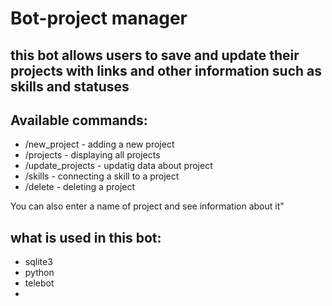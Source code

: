 # Bot-project manager
## this bot allows users to save and update their projects with links and other information such as skills and statuses

## Available commands:

- /new_project - adding a new project
- /projects - displaying all projects
- /update_projects - updatig data about project
- /skills - connecting a skill to a project
- /delete - deleting a project

You can also enter a name of project and see information about it"

## what is used in this bot:

- sqlite3
- python
- telebot
- 
